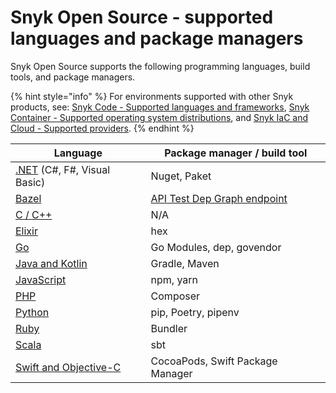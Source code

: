 # Snyk Open Source - supported languages and package managers

Snyk Open Source supports the following programming languages, build tools, and package managers.

{% hint style="info" %}
For environments supported with other Snyk products, see: [Snyk Code - Supported languages and frameworks](../../snyk-code/snyk-code-language-and-framework-support.md), [Snyk Container - Supported operating system distributions](../../snyk-container/how-snyk-container-works/supported-operating-system-distributions.md), and [Snyk IaC and Cloud - Supported providers](../../../scan-infrastructure/supported-iac-and-cloud-providers/).
{% endhint %}

| **Language**                                                                                                                         | **Package manager / build tool**                                                                    |
| ------------------------------------------------------------------------------------------------------------------------------------ | --------------------------------------------------------------------------------------------------- |
| [.NET](../../supported-languages-and-frameworks/.net/#open-source-and-licensing) (C#, F#, Visual Basic)                              | Nuget, Paket                                                                                        |
| [Bazel](../../../scan-application-code/snyk-open-source/snyk-open-source-supported-languages-and-package-managers/snyk-for-bazel.md) | [API Test Dep Graph endpoint](https://snyk.docs.apiary.io/#reference/test/dep-graph/test-dep-graph) |
| [C / C++](../../supported-languages-and-frameworks/c-c++.md#open-source-and-licensing)                                               | N/A                                                                                                 |
| [Elixir](broken-reference)                                                                                                           | hex                                                                                                 |
| [Go](../../../scan-application-code/snyk-open-source/snyk-open-source-supported-languages-and-package-managers/snyk-for-go.md)       | Go Modules, dep, govendor                                                                           |
| [Java and Kotlin](../../supported-languages-and-frameworks/java-and-kotlin.md#open-source-and-licensing)                             | Gradle, Maven                                                                                       |
| [JavaScript](../../supported-languages-and-frameworks/javascript.md#open-source-and-licensing)                                       | npm, yarn                                                                                           |
| [PHP](../../supported-languages-and-frameworks/php.md#open-source-and-licensing)                                                     | Composer                                                                                            |
| [Python](../../supported-languages-and-frameworks/python.md#open-source-and-licensing)                                               | pip, Poetry, pipenv                                                                                 |
| [Ruby](../../supported-languages-and-frameworks/ruby.md#open-source-and-licensing)                                                   | Bundler                                                                                             |
| [Scala](../../supported-languages-and-frameworks/scala.md#open-source-and-licensing)                                                 | sbt                                                                                                 |
| [Swift and Objective-C](../../supported-languages-and-frameworks/swift-and-objective-c.md#open-source-and-licensing)                 | CocoaPods, Swift Package Manager                                                                    |
